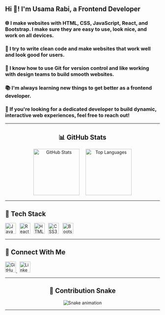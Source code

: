 <!-- Profile Header -->
<h2 align="left">Hi 👋! I'm Usama Rabi, a Frontend Developer</h2>

<h3>🌐 I make websites with <strong>HTML</strong>, <strong>CSS</strong>, <strong>JavaScript</strong>, <strong>React</strong>, and <strong>Bootstrap</strong>. I make sure they are easy to use, look nice, and work on all devices.</h3>

<h3>🧼 I try to write clean code and make websites that work well and look good for users.</h3>

<h3>🔧 I know how to use <strong>Git</strong> for version control and like working with design teams to build smooth websites.</h3>

<h3>📚 I'm always learning new things to get better as a frontend developer.</h3>

<h3>🚀 If you're looking for a dedicated developer to build dynamic, interactive web experiences, feel free to reach out!</h3>

---

<!-- GitHub Stats Section -->
<h2 align="center">📊 GitHub Stats</h2>

<div align="center">
  <img src="https://github-readme-stats.vercel.app/api?username=usama805&hide_title=false&hide_rank=false&show_icons=true&include_all_commits=true&count_private=true&disable_animations=false&theme=dracula&locale=en&hide_border=false" height="150" alt="GitHub Stats" />
  &nbsp;&nbsp;&nbsp;
  <img src="https://github-readme-stats.vercel.app/api/top-langs?username=usama805&locale=en&hide_title=false&layout=compact&card_width=320&langs_count=5&theme=dracula&hide_border=false" height="150" alt="Top Languages" />
</div>

---

<!-- Tech Stack Section -->
<h2 align="left">🧰 Tech Stack</h2>

<div align="left">
  <img src="https://cdn.jsdelivr.net/gh/devicons/devicon/icons/javascript/javascript-original.svg" height="35" alt="JavaScript" />
  &nbsp;
  <img src="https://cdn.jsdelivr.net/gh/devicons/devicon/icons/react/react-original.svg" height="35" alt="React" />
  &nbsp;
  <img src="https://cdn.jsdelivr.net/gh/devicons/devicon/icons/html5/html5-original.svg" height="35" alt="HTML5" />
  &nbsp;
  <img src="https://cdn.jsdelivr.net/gh/devicons/devicon/icons/css3/css3-original.svg" height="35" alt="CSS3" />
  &nbsp;
  <img src="https://cdn.jsdelivr.net/gh/devicons/devicon/icons/bootstrap/bootstrap-original.svg" height="35" alt="Bootstrap" />
</div>

---

<!-- Connect Section -->
<h2 align="left">🔗 Connect With Me</h2>

<div align="left">
  <a href="https://github.com/usama805/usama805" target="_blank">
    <img src="https://img.shields.io/static/v1?message=GitHub&logo=github&label=&color=181717&logoColor=white&labelColor=&style=for-the-badge" height="35" alt="GitHub" />
  </a>
  &nbsp;
  <a href="https://www.linkedin.com/in/usama-rabi-78640a290?utm_source=share&utm_campaign=share_via&utm_content=profile&utm_medium=android_app" target="_blank">
    <img src="https://img.shields.io/static/v1?message=LinkedIn&logo=linkedin&label=&color=0077B5&logoColor=white&labelColor=&style=for-the-badge" height="35" alt="LinkedIn"/>
   

  </a>
</div>

---

<!-- Snake Animation -->
<h2 align="center">🐍 Contribution Snake</h2>

<p align="center">
<img src="https://raw.githubusercontent.com/usama805/usama805/output/github-contribution-grid-snake.svg" alt="Snake animation" />
</p>

---
